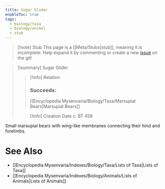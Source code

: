 ```yaml
---
title: Sugar Glider
enableToc: true
tags:
  - biology/taxa
  - biology/animal
  - stub
---
```


> [!note] Stub
> This page is a [[Meta/Stubs|stub]], meaning it is incomplete. Help expand it by commenting or create a new [issue](https://github.com/RagtimeGal/quartz--encyclopedia-mysenvaria/issues/new/choose) on the git!


> [!summary] Sugar Glider
> > [!info] Relation
> > ### Succeeds:
> > [[Encyclopedia Mysenvaria/Biology/Taxa/Marsupial Bears|Marsupial Bears]]
>
> > [!info] Creation Date
> > c. BT 458

Small marsupial bears with wing-like membranes connecting their hind and forelimbs.

# See Also
- [[Encyclopedia Mysenvaria/Indexes/Biology/Taxa/Lists of Taxa|Lists of Taxa]]
- [[Encyclopedia Mysenvaria/Indexes/Biology/Animals/Lists of Animals|Lists of Animals]]
